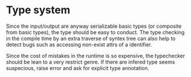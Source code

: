 # Type system

Since the input/output are anyway serializable basic types (or composite from basic types), the type should be easy to conduct.
The type checking in the compile time by an extra traverse of syntex tree can also help to detect bugs such as accessing non-exist attrs of a identifier.

Since the cost of mistakes in the runtime is so expensive, the typechecker should be lean to a very restrict genre. 
If there are infered type seems suspecious, raise error and ask for explicit type annotation.


